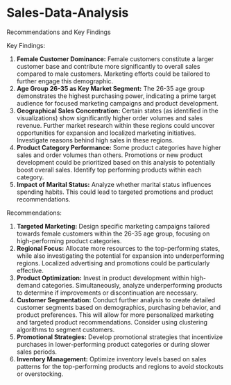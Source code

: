 # Sales-Data-Analysis

 Recommendations and Key Findings

 Key Findings:

 1. **Female Customer Dominance:** Female customers constitute a larger customer base and contribute more significantly to overall sales compared to male customers.  Marketing efforts could be tailored to further engage this demographic.
 2. **Age Group 26-35 as Key Market Segment:** The 26-35 age group demonstrates the highest purchasing power, indicating a prime target audience for focused marketing campaigns and product development.
 3. **Geographical Sales Concentration:**  Certain states (as identified in the visualizations) show significantly higher order volumes and sales revenue.  Further market research within these regions could uncover opportunities for expansion and localized marketing initiatives. Investigate reasons behind high sales in these regions.
 4. **Product Category Performance:**  Some product categories have higher sales and order volumes than others.  Promotions or new product development could be prioritized based on this analysis to potentially boost overall sales. Identify top performing products within each category.
 5. **Impact of Marital Status:**  Analyze whether marital status influences spending habits. This could lead to targeted promotions and product recommendations.


 Recommendations:

 1. **Targeted Marketing:** Design specific marketing campaigns tailored towards female customers within the 26-35 age group, focusing on high-performing product categories.
 2. **Regional Focus:** Allocate more resources to the top-performing states, while also investigating the potential for expansion into underperforming regions. Localized advertising and promotions could be particularly effective.
 3. **Product Optimization:**  Invest in product development within high-demand categories. Simultaneously, analyze underperforming products to determine if improvements or discontinuation are necessary.
 4. **Customer Segmentation:**  Conduct further analysis to create detailed customer segments based on demographics, purchasing behavior, and product preferences. This will allow for more personalized marketing and targeted product recommendations.  Consider using clustering algorithms to segment customers.
 5. **Promotional Strategies:** Develop promotional strategies that incentivize purchases in lower-performing product categories or during slower sales periods.
 6. **Inventory Management:** Optimize inventory levels based on sales patterns for the top-performing products and regions to avoid stockouts or overstocking.
